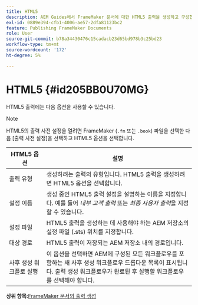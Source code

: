 ```yaml
---
title: HTML5
description: AEM Guides에서 FrameMaker 문서에 대한 HTML5 출력을 생성하고 구성합니다.
exl-id: 0889e394-cfb1-4006-ae57-2dfa81123bc2
feature: Publishing FrameMaker Documents
role: User
source-git-commit: b78a34430476c15cadacb23d65bd978b3c25bd23
workflow-type: tm+mt
source-wordcount: '172'
ht-degree: 5%

---
```


# HTML5 {#id205BB0U70MG}

HTML5 출력에는 다음 옵션을 사용할 수 있습니다.

>[!NOTE]
>
> HTML5의 출력 사전 설정을 열려면 FrameMaker \(`.fm` 또는 `.book`\) 파일을 선택한 다음 [출력 사전 설정]을 선택하고 HTML5 옵션을 선택합니다.

| HTML5 옵션 | 설명 |
|------------|-----------|
| 출력 유형 | 생성하려는 출력의 유형입니다. HTML5 출력을 생성하려면 HTML5 옵션을 선택합니다. |
| 설정 이름 | 생성 중인 HTML5 출력 설정을 설명하는 이름을 지정합니다. 예를 들어 *내부 고객 출력* 또는 *최종 사용자 출력*&#x200B;을 지정할 수 있습니다. |
| 설정 파일 | HTML5 출력을 생성하는 데 사용해야 하는 AEM 저장소의 설정 파일 \(.sts\) 위치를 지정합니다. |
| 대상 경로 | HTML5 출력이 저장되는 AEM 저장소 내의 경로입니다. |
| 사후 생성 워크플로 실행 | 이 옵션을 선택하면 AEM에 구성된 모든 워크플로우를 포함하는 새 사후 생성 워크플로우 드롭다운 목록이 표시됩니다. 출력 생성 워크플로우가 완료된 후 실행할 워크플로우를 선택해야 합니다. |

**상위 항목:**&#x200B;[&#x200B; FrameMaker 문서의 출력 생성](fm-output-generatation.md)
